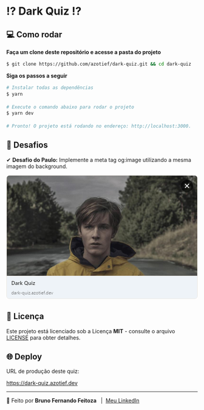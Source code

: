 # ⁉ Dark Quiz ⁉

## 💻 Como rodar

**Faça um clone deste repositório e acesse a pasta do projeto**

```bash
$ git clone https://github.com/azotief/dark-quiz.git && cd dark-quiz
```

**Siga os passos a seguir**

```bash
# Instalar todas as dependências
$ yarn

# Execute o comando abaixo para rodar o projeto
$ yarn dev

# Pronto! O projeto está rodando no endereço: http://localhost:3000.
```

## 🚀 Desafios

✔ **Desafio do Paulo:** Implemente a meta tag og:image utilizando a mesma imagem do background.

![og-image](./.github/img/og-image.PNG)

## 📝 Licença

Este projeto está licenciado sob a Licença **MIT** - consulte o arquivo [LICENSE](LICENSE) para obter detalhes.

## 🌐 Deploy
URL de produção deste quiz:

https://dark-quiz.azotief.dev

---

🚀 Feito por **Bruno Fernando Feitoza** &nbsp; | &nbsp;[Meu LinkedIn](https://www.linkedin.com/in/brunofeitoza634/)
